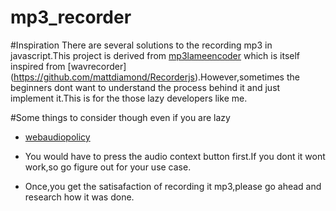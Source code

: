 # mp3_recorder

#Inspiration
There are several solutions to the recording mp3 in javascript.This project is derived from
[mp3lameencoder](https://github.com/higuma/mp3-lame-encoder-js) which is itself inspired from [wavrecorder]
(https://github.com/mattdiamond/Recorderjs).However,sometimes the beginners dont want to understand the process behind it
and just implement it.This is for the those lazy developers like me.

#Some things to consider though even if you are lazy

* [webaudiopolicy](https://developers.google.com/web/updates/2017/09/autoplay-policy-changes#webaudio)

* You would have to press the audio context button first.If you dont it wont work,so go figure out for your use case.

* Once,you get the satisafaction of recording it mp3,please go ahead and research how it was done.
